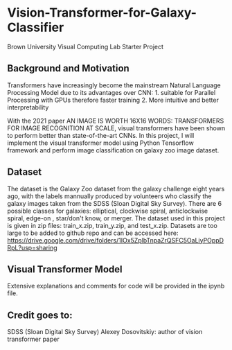 # Vision-Transformer-for-Galaxy-Classifier
Brown University Visual Computing Lab Starter Project

## Background and Motivation

Transformers have increasingly become the mainstream Natural Language Processing Model due to its advantages over CNN: 1. suitable for Parallel Processing with GPUs therefore faster training  2. More intuitive and better interpretability

With the 2021 paper AN IMAGE IS WORTH 16X16 WORDS: TRANSFORMERS FOR IMAGE RECOGNITION AT SCALE, visual transformers have been shown to perform better than state-of-the-art CNNs. In this project, I will implement the visual transformer model using Python Tensorflow framework and perform image classification on galaxy zoo image dataset. 


## Dataset
The dataset is the Galaxy Zoo dataset from the galaxy challenge eight years ago, with the labels mannually produced by volunteers who classify the galaxy images taken from the SDSS (Sloan Digital Sky Survey). There are 6 possible classes for galaxies: elliptical, clockwise spiral, anticlockwise spiral, edge-on , star/don't know, or merger. The dataset used in this project is given in zip files: train_x.zip, train_y.zip, and test_x.zip. Datasets are too large to be added to github repo and can be accessed here: https://drive.google.com/drive/folders/1IOx5ZplbTnpaZrQSFC5OaLiyPOppDRpL?usp=sharing

## Visual Transformer Model
Extensive explanations and comments for code will be provided in the ipynb file. 

## Credit goes to:
SDSS (Sloan Digital Sky Survey)
Alexey Dosovitskiy: author of vision transformer paper


